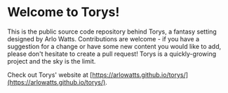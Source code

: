 # Welcome to Torys!

This is the public source code repository behind Torys, a fantasy setting designed by Arlo Watts. Contributions are welcome - if you have a suggestion for a change or have some new content you would like to add, please don't hesitate to create a pull request! Torys is a quickly-growing project and the sky is the limit.

Check out Torys' website at [https://arlowatts.github.io/torys/](https://arlowatts.github.io/torys/).
